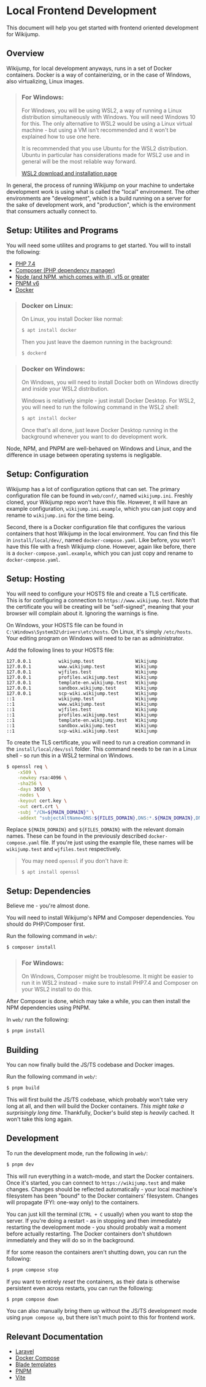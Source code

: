 # Local Frontend Development

This document will help you get started with frontend oriented development for Wikijump.

## Overview

Wikijump, for local development anyways, runs in a set of Docker containers. Docker is a way of containerizing, or in the case of Windows, also virtualizing, Linux images.

> ### For Windows:
>
> For Windows, you will be using WSL2, a way of running a Linux distribution simultaneously with Windows. You will need Windows 10 for this. The only alternative to WSL2 would be using a Linux virtual machine - but using a VM isn't recommended and it won't be explained how to use one here.
>
> It is recommended that you use Ubuntu for the WSL2 distribution. Ubuntu in particular has considerations made for WSL2 use and in general will be the most reliable way forward.
>
> [WSL2 download and installation page](https://docs.microsoft.com/en-us/windows/wsl/install-win10)

In general, the process of running Wikijump on your machine to undertake development work is using what is called the "local" environment. The other environments are "development", which is a build running on a server for the sake of development work, and "production", which is the environment that consumers actually connect to.

## Setup: Utilites and Programs

You will need some utilites and programs to get started. You will to install the following:

- [PHP 7.4](https://www.php.net/downloads)
- [Composer (PHP dependency manager)](https://getcomposer.org/)
- [Node (and NPM, which comes with it), v15 or greater](https://nodejs.org/en/)
- [PNPM v6](https://pnpm.io/installation)
- [Docker](https://www.docker.com/get-started)

> ### Docker on Linux:
>
> On Linux, you install Docker like normal:
>
> ```sh
> $ apt install docker
> ```
>
> Then you just leave the daemon running in the background:
>
> ```sh
> $ dockerd
> ```

> ### Docker on Windows:
>
> On Windows, you will need to install Docker both on Windows directly and inside your WSL2 distribution.
>
> Windows is relatively simple - just install Docker Desktop. For WSL2, you will need to run the following command in the WSL2 shell:
>
> ```sh
> $ apt install docker
> ```
>
> Once that's all done, just leave Docker Desktop running in the background whenever you want to do development work.

Node, NPM, and PNPM are well-behaved on Windows and Linux, and the difference in usage between operating systems is negligable.

## Setup: Configuration

Wikijump has a lot of configuration options that can set. The primary configuration file can be found in `web/conf/`, named `wikijump.ini`. Freshly cloned, your Wikijump repo won't have this file. However, it will have an example configuration, `wikijump.ini.example`, which you can just copy and rename to `wikijump.ini` for the time being.

Second, there is a Docker configuration file that configures the various containers that host Wikijump in the local environment. You can find this file in `install/local/dev/`, named `docker-compose.yaml`. Like before, you won't have this file with a fresh Wikijump clone. However, again like before, there is a `docker-compose.yaml.example`, which you can just copy and rename to `docker-compose.yaml`.

## Setup: Hosting

You will need to configure your HOSTS file and create a TLS certificate. This is for configuring a connection to `https://www.wikijump.test`. Note that the certificate you will be creating will be "self-signed", meaning that your browser will complain about it. Ignoring the warnings is fine.

On Windows, your HOSTS file can be found in `C:\Windows\System32\drivers\etc\hosts`. On Linux, it's simply `/etc/hosts`. Your editing program on Windows will need to be ran as administrator.

Add the following lines to your HOSTS file:

```
127.0.0.1          wikijump.test               Wikijump
127.0.0.1          www.wikijump.test           Wikijump
127.0.0.1          wjfiles.test                Wikijump
127.0.0.1          profiles.wikijump.test      Wikijump
127.0.0.1          template-en.wikijump.test   Wikijump
127.0.0.1          sandbox.wikijump.test       Wikijump
127.0.0.1          scp-wiki.wikijump.test      Wikijump
::1                wikijump.test               Wikijump
::1                www.wikijump.test           Wikijump
::1                wjfiles.test                Wikijump
::1                profiles.wikijump.test      Wikijump
::1                template-en.wikijump.test   Wikijump
::1                sandbox.wikijump.test       Wikijump
::1                scp-wiki.wikijump.test      Wikijump
```

To create the TLS certificate, you will need to run a creation command in the `install/local/dev/ssl` folder. This command needs to be ran in a Linux shell - so run this in a WSL2 terminal on Windows.

```sh
$ openssl req \
	-x509 \
	-newkey rsa:4096 \
	-sha256 \
	-days 3650 \
	-nodes \
	-keyout cert.key \
	-out cert.crt \
	-subj "/CN=${MAIN_DOMAIN}" \
	-addext "subjectAltName=DNS:${FILES_DOMAIN},DNS:*.${MAIN_DOMAIN},DNS:*.${FILES_DOMAIN}"
```

Replace `${MAIN_DOMAIN}` and `${FILES_DOMAIN}` with the relevant domain names. These can be found in the previously described `docker-compose.yaml` file. If you're just using the example file, these names will be `wikijump.test` and `wjfiles.test` respectively.

> You may need `openssl` if you don't have it:
>
> ```
> $ apt install openssl
> ```

## Setup: Dependencies

Believe me - you're almost done.

You will need to install Wikijump's NPM and Composer dependencies. You should do PHP/Composer first.

Run the following command in `web/`:

```sh
$ composer install
```

> ### For Windows:
>
> On Windows, Composer might be troublesome. It might be easier to run it in WSL2 instead - make sure to install PHP7.4 and Composer on your WSL2 install to do this.

After Composer is done, which may take a while, you can then install the NPM dependencies using PNPM.

In `web/` run the following:

```sh
$ pnpm install
```

## Building

You can now finally build the JS/TS codebase and Docker images.

Run the following command in `web/`:

```sh
$ pnpm build
```

This will first build the JS/TS codebase, which probably won't take very long at all, and then will build the Docker containers. _This might take a surprisingly long time_. Thankfully, Docker's build step is _heavily_ cached. It won't take this long again.

## Development

To run the development mode, run the following in `web/`:

```sh
$ pnpm dev
```

This will run everything in a watch-mode, and start the Docker containers. Once it's started, you can connect to `https://wikijump.test` and make changes. Changes should be reflected automatically - your local machine's filesystem has been "bound" to the Docker containers' filesystem. Changes will propagate (FYI: one-way only) to the containers.

You can just kill the terminal (`CTRL + C` usually) when you want to stop the server. If you're doing a restart - as in stopping and then immediately restarting the development mode - you should probably wait a moment before actually restarting. The Docker containers don't shutdown immediately and they will do so in the background.

If for some reason the containers aren't shutting down, you can run the following:

```sh
$ pnpm compose stop
```

If you want to entirely _reset_ the containers, as their data is otherwise persistent even across restarts, you can run the following:

```sh
$ pnpm compose down
```

You can also manually bring them up without the JS/TS development mode using `pnpm compose up`, but there isn't much point to this for frontend work.

## Relevant Documentation

- [Laravel](https://laravel.com/docs/8.x/)
- [Docker Compose](https://docs.docker.com/compose/)
- [Blade templates](https://laravel.com/docs/8.x/blade)
- [PNPM](https://pnpm.io/)
- [Vite](https://vitejs.dev/)
